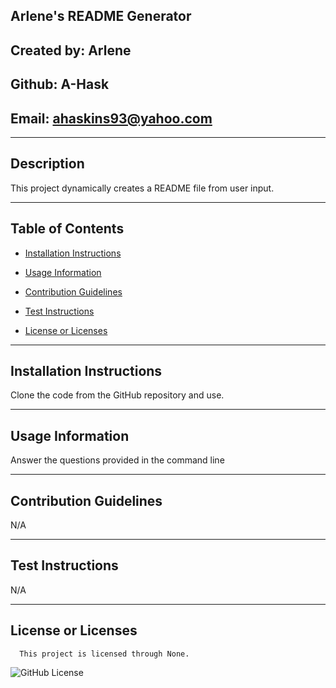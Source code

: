 ## Arlene's README Generator

  ## Created by: Arlene

  ## Github: A-Hask

  ## Email: ahaskins93@yahoo.com
  ________________________________________
  
  ## Description
  
  This project dynamically creates a README file from user input.
  
  ________________________________________
  
  ## Table of Contents
  
  * [Installation Instructions](#installation-instructions)

  * [Usage Information](#usage-information)

  * [Contribution Guidelines](#contribution-guidelines)

  * [Test Instructions](#test-instructions)

  * [License or Licenses](#license-or-licenses)

  ________________________________________

  ## Installation Instructions

  Clone the code from the GitHub repository and use.

  ________________________________________

  ## Usage Information

  Answer the questions provided in the command line

  ________________________________________

  ## Contribution Guidelines

  N/A

  ________________________________________

  ## Test Instructions

  N/A

  ________________________________________
  ## License or Licenses

  
      This project is licensed through None.
      

   ![GitHub License](https://img.shields.io/badge/license-None-blue.svg)

  
